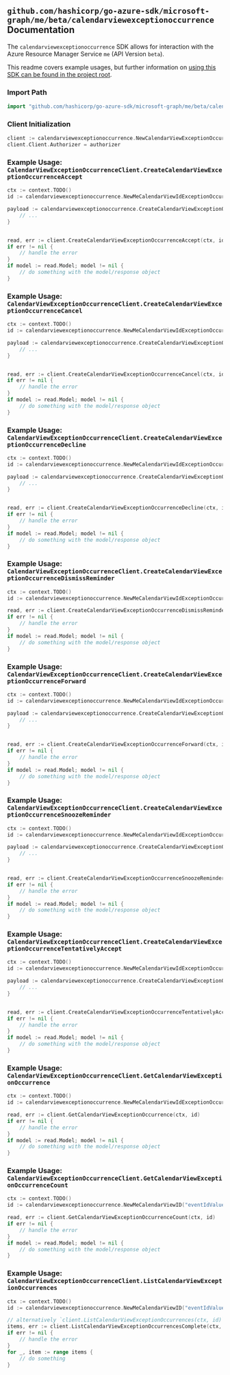 
## `github.com/hashicorp/go-azure-sdk/microsoft-graph/me/beta/calendarviewexceptionoccurrence` Documentation

The `calendarviewexceptionoccurrence` SDK allows for interaction with the Azure Resource Manager Service `me` (API Version `beta`).

This readme covers example usages, but further information on [using this SDK can be found in the project root](https://github.com/hashicorp/go-azure-sdk/tree/main/docs).

### Import Path

```go
import "github.com/hashicorp/go-azure-sdk/microsoft-graph/me/beta/calendarviewexceptionoccurrence"
```


### Client Initialization

```go
client := calendarviewexceptionoccurrence.NewCalendarViewExceptionOccurrenceClientWithBaseURI("https://management.azure.com")
client.Client.Authorizer = authorizer
```


### Example Usage: `CalendarViewExceptionOccurrenceClient.CreateCalendarViewExceptionOccurrenceAccept`

```go
ctx := context.TODO()
id := calendarviewexceptionoccurrence.NewMeCalendarViewIdExceptionOccurrenceID("eventIdValue", "eventId1Value")

payload := calendarviewexceptionoccurrence.CreateCalendarViewExceptionOccurrenceAcceptRequest{
	// ...
}


read, err := client.CreateCalendarViewExceptionOccurrenceAccept(ctx, id, payload)
if err != nil {
	// handle the error
}
if model := read.Model; model != nil {
	// do something with the model/response object
}
```


### Example Usage: `CalendarViewExceptionOccurrenceClient.CreateCalendarViewExceptionOccurrenceCancel`

```go
ctx := context.TODO()
id := calendarviewexceptionoccurrence.NewMeCalendarViewIdExceptionOccurrenceID("eventIdValue", "eventId1Value")

payload := calendarviewexceptionoccurrence.CreateCalendarViewExceptionOccurrenceCancelRequest{
	// ...
}


read, err := client.CreateCalendarViewExceptionOccurrenceCancel(ctx, id, payload)
if err != nil {
	// handle the error
}
if model := read.Model; model != nil {
	// do something with the model/response object
}
```


### Example Usage: `CalendarViewExceptionOccurrenceClient.CreateCalendarViewExceptionOccurrenceDecline`

```go
ctx := context.TODO()
id := calendarviewexceptionoccurrence.NewMeCalendarViewIdExceptionOccurrenceID("eventIdValue", "eventId1Value")

payload := calendarviewexceptionoccurrence.CreateCalendarViewExceptionOccurrenceDeclineRequest{
	// ...
}


read, err := client.CreateCalendarViewExceptionOccurrenceDecline(ctx, id, payload)
if err != nil {
	// handle the error
}
if model := read.Model; model != nil {
	// do something with the model/response object
}
```


### Example Usage: `CalendarViewExceptionOccurrenceClient.CreateCalendarViewExceptionOccurrenceDismissReminder`

```go
ctx := context.TODO()
id := calendarviewexceptionoccurrence.NewMeCalendarViewIdExceptionOccurrenceID("eventIdValue", "eventId1Value")

read, err := client.CreateCalendarViewExceptionOccurrenceDismissReminder(ctx, id)
if err != nil {
	// handle the error
}
if model := read.Model; model != nil {
	// do something with the model/response object
}
```


### Example Usage: `CalendarViewExceptionOccurrenceClient.CreateCalendarViewExceptionOccurrenceForward`

```go
ctx := context.TODO()
id := calendarviewexceptionoccurrence.NewMeCalendarViewIdExceptionOccurrenceID("eventIdValue", "eventId1Value")

payload := calendarviewexceptionoccurrence.CreateCalendarViewExceptionOccurrenceForwardRequest{
	// ...
}


read, err := client.CreateCalendarViewExceptionOccurrenceForward(ctx, id, payload)
if err != nil {
	// handle the error
}
if model := read.Model; model != nil {
	// do something with the model/response object
}
```


### Example Usage: `CalendarViewExceptionOccurrenceClient.CreateCalendarViewExceptionOccurrenceSnoozeReminder`

```go
ctx := context.TODO()
id := calendarviewexceptionoccurrence.NewMeCalendarViewIdExceptionOccurrenceID("eventIdValue", "eventId1Value")

payload := calendarviewexceptionoccurrence.CreateCalendarViewExceptionOccurrenceSnoozeReminderRequest{
	// ...
}


read, err := client.CreateCalendarViewExceptionOccurrenceSnoozeReminder(ctx, id, payload)
if err != nil {
	// handle the error
}
if model := read.Model; model != nil {
	// do something with the model/response object
}
```


### Example Usage: `CalendarViewExceptionOccurrenceClient.CreateCalendarViewExceptionOccurrenceTentativelyAccept`

```go
ctx := context.TODO()
id := calendarviewexceptionoccurrence.NewMeCalendarViewIdExceptionOccurrenceID("eventIdValue", "eventId1Value")

payload := calendarviewexceptionoccurrence.CreateCalendarViewExceptionOccurrenceTentativelyAcceptRequest{
	// ...
}


read, err := client.CreateCalendarViewExceptionOccurrenceTentativelyAccept(ctx, id, payload)
if err != nil {
	// handle the error
}
if model := read.Model; model != nil {
	// do something with the model/response object
}
```


### Example Usage: `CalendarViewExceptionOccurrenceClient.GetCalendarViewExceptionOccurrence`

```go
ctx := context.TODO()
id := calendarviewexceptionoccurrence.NewMeCalendarViewIdExceptionOccurrenceID("eventIdValue", "eventId1Value")

read, err := client.GetCalendarViewExceptionOccurrence(ctx, id)
if err != nil {
	// handle the error
}
if model := read.Model; model != nil {
	// do something with the model/response object
}
```


### Example Usage: `CalendarViewExceptionOccurrenceClient.GetCalendarViewExceptionOccurrenceCount`

```go
ctx := context.TODO()
id := calendarviewexceptionoccurrence.NewMeCalendarViewID("eventIdValue")

read, err := client.GetCalendarViewExceptionOccurrenceCount(ctx, id)
if err != nil {
	// handle the error
}
if model := read.Model; model != nil {
	// do something with the model/response object
}
```


### Example Usage: `CalendarViewExceptionOccurrenceClient.ListCalendarViewExceptionOccurrences`

```go
ctx := context.TODO()
id := calendarviewexceptionoccurrence.NewMeCalendarViewID("eventIdValue")

// alternatively `client.ListCalendarViewExceptionOccurrences(ctx, id)` can be used to do batched pagination
items, err := client.ListCalendarViewExceptionOccurrencesComplete(ctx, id)
if err != nil {
	// handle the error
}
for _, item := range items {
	// do something
}
```
